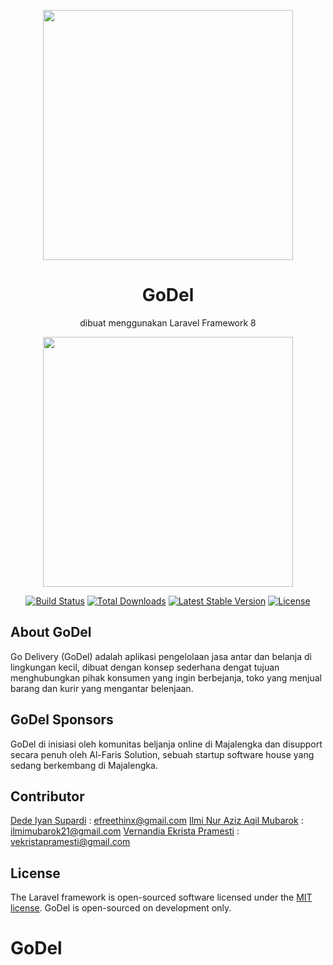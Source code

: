 <p align="center"><a href="#" target="_blank"><img src="#" width="400"></a></p>

<h1 align="center"> GoDel </h1>
<p align="center">dibuat menggunakan Laravel Framework 8</p>

<p align="center"><a href="https://laravel.com" target="_blank"><img src="https://raw.githubusercontent.com/laravel/art/master/logo-lockup/5%20SVG/2%20CMYK/1%20Full%20Color/laravel-logolockup-cmyk-red.svg" width="400"></a></p>

<p align="center">
<a href="https://travis-ci.org/laravel/framework"><img src="https://travis-ci.org/laravel/framework.svg" alt="Build Status"></a>
<a href="https://packagist.org/packages/laravel/framework"><img src="https://img.shields.io/packagist/dt/laravel/framework" alt="Total Downloads"></a>
<a href="https://packagist.org/packages/laravel/framework"><img src="https://img.shields.io/packagist/v/laravel/framework" alt="Latest Stable Version"></a>
<a href="https://packagist.org/packages/laravel/framework"><img src="https://img.shields.io/packagist/l/laravel/framework" alt="License"></a>
</p>

## About GoDel
Go Delivery (GoDel) adalah aplikasi pengelolaan jasa antar dan belanja di lingkungan kecil, dibuat dengan konsep sederhana dengat tujuan menghubungkan pihak konsumen yang ingin berbejanja, toko yang menjual barang dan kurir yang mengantar belenjaan.

## GoDel Sponsors

GoDel di inisiasi oleh komunitas beljanja online di Majalengka dan disupport secara penuh oleh Al-Faris Solution, sebuah startup software house yang sedang berkembang di Majalengka.

## Contributor

<a href="https://github.com/efreethinx">Dede Iyan Supardi</a> : efreethinx@gmail.com
<a href="https://github.com/IlmiMubarok21">Ilmi Nur Aziz Aqil Mubarok</a> : ilmimubarok21@gmail.com
<a href="https://github.com/VernandiaEkristaPramesti">Vernandia Ekrista Pramesti</a> : vekristapramesti@gmail.com

## License

The Laravel framework is open-sourced software licensed under the [MIT license](https://opensource.org/licenses/MIT).
GoDel is open-sourced on development only.

# GoDel
